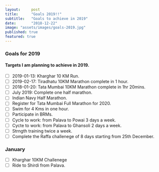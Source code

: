 ```yaml
---
layout:     post
title:      "Goals 2019!!"
subtitle:   "Goals to achieve in 2019"
date:       "2018-12-22"
image: "assets/images/goals-2019.jpg"
published: true
featured: true
---
```


### Goals for 2019
#### Targets I am planning to achieve in 2019.

- [ ] 2019-01-13: Kharghar 10 KM Run.
- [ ] 2019-02-17: Tiradhatu 10KM Marathon complete in 1 hour.
- [ ] 2018-01-20: Tata Mumbai 10KM Marathon complete in 1hr 20mins.
- [ ] July 2019: Complete one half marathon.
- [ ] Indian Navy Half Marathon.
- [ ] Register for Tata Mumbai Full Marathon for 2020.
- [ ] Swim for 4 Kms in one hour.
- [ ] Participate in BRMs.
- [ ] Cycle to work: from Palava to Powai 3 days a week.
- [ ] Cycte to work: from Palava to Ghansoli 2 days a week.
- [ ] Strngth training twice a week.
- [ ] Complete the Raffa challenege of 8 days starting from 25th December.

### January
- [ ] Kharghar 10KM Challenege
- [ ] Ride to Shirdi from Palava.

<!---
<p>lets see the progress in Jan.<p>

<h2 class="section-heading">The Final Frontier</h2>


# <blockquote>The dreams of yesterday are the hopes of today and the reality of tomorrow. Science has not yet mastered prophecy. We predict too much for the next year and yet far to little for the next ten.</blockquote>


# <h2 class="section-heading">Reaching for the Stars</h2>


# <a href="#">
#     <img src="{{ site.baseurl }}/img/post-sample-image.jpg" alt="Post Sample Image">
# </a>
# <span class="caption text-muted">To go places and do things that have never been done before – that’s what living is all about.</span>

# <p>Space, the final frontier. These are the voyages of the Starship Enterprise. Its five-year mission: to explore strange new worlds, to seek out new life and new civilizations, to boldly go where no man has gone before.</p>
# -->
